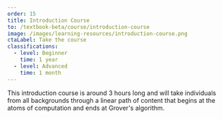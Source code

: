 ```yaml
---
order: 15
title: Introduction Course
to: /textbook-beta/course/introduction-course
image: /images/learning-resources/introduction-course.png
ctaLabel: Take the course
classifications:
  - level: Beginner
    time: 1 year
  - level: Advanced
    time: 1 month
---
```

This introduction course is around 3 hours long and will take individuals from all backgrounds through a linear path of content that begins at the atoms of computation and ends at Grover's algorithm.
